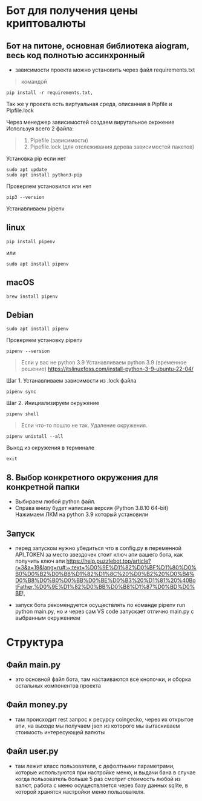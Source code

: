 # Бот для получения цены криптовалюты

## Бот на питоне, основная библиотека aiogram, весь код полнотью ассинхронный

- зависимости проекта можно установить через файл requirements.txt

> командой

    pip install -r requirements.txt,

Так же у проекта есть виртуальная среда, описанная в Pipfile и Pipfile.lock

Через менеджер зависимостей создаем вирутальное окржение
Используя всего 2 файла:

> 1.  Pipefile (зависимости)
> 2.  Pipefile.lock (для отслеживания дерева зависимостей пакетов)

Установка pip если нет

    sudo apt update
    sudo apt install python3-pip

Проверяем установился или нет

    pip3 --version

Устанавливаем pipenv

## linux

    pip install pipenv

или

    sudo apt install pipenv

## macOS

    brew install pipenv

## Debian

    sudo apt install pipenv

Проверяем установку pipenv

    pipenv --version

> Если у вас не python 3.9
> Устанавливаем python 3.9 (временное решение)
> https://itslinuxfoss.com/install-python-3-9-ubuntu-22-04/

Шаг 1. Устанавливаем зависимости из .lock файла

    pipenv sync

Шаг 2. Инициализируем окружение

    pipenv shell

> Если что-то пошло не так. Удаление окружения.

    pipenv unistall --all

Выход из окружения в терминале

    exit

## 8. Выбор конкретного окружения для конкретной папки

- Выбираем любой python файл.
- Справа внизу будет написана версия (Python 3.8.10 64-bit)
  Нажимаем ЛКМ на python 3.9 который установили

## Запуск

- перед запуском нужно убедиться что в config.py в переменной API_TOKEN за место звездочек стоит ключ апи вашего бота, как получить ключ апи https://help.puzzlebot.top/article?r=3&a=19&lang=ru#:~:text=%D0%9E%D1%82%D0%BF%D1%80%D0%B0%D0%B2%D0%B8%D1%82%D1%8C%20%D0%B2%20%D0%B4%D0%B8%D0%B0%D0%BB%D0%BE%D0%B3%20%D1%81%20%40BotFather,%D0%9E%D1%82%D0%BB%D0%B8%D1%87%D0%BD%D0%BE!,

- запуск бота рекомендуется осуществлять по команде pipenv run python main.py, но и через сам VS code запускает отлично main.py с выбранным окружением

# Структура

## Файл main.py
- это основной файл бота, там настаиваются все кнопочки, и сборка остальных компонентов проекта

## Файл money.py 
- там происходит rest запрос к ресурсу coingecko, через их открытое апи, на выходе мы получаем json из которого мы вытаскиваем стоимость интересующей валюты

## Файл user.py
- там лежит класс пользователя, с дефолтными параметрами, которые используются при настройке меню, и выдачи бана в случае когда пользователь больше 5 раз смотрит стоимость любой из валют, работа с меню осуществляется через базу данных sqlite, в которой хранятся настройки меню пользователя.